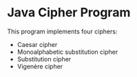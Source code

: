 # Java Cipher Program

This program implements four ciphers:

* Caesar cipher
* Monoalphabetic substitution cipher
* Substitution cipher
* Vigenère cipher
